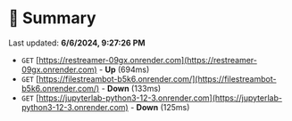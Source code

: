# 📖 Summary
Last updated: **6/6/2024, 9:27:26 PM**

- `GET` [https://restreamer-09gx.onrender.com](https://restreamer-09gx.onrender.com) - **Up** (694ms)
- `GET` [https://filestreambot-b5k6.onrender.com/](https://filestreambot-b5k6.onrender.com/) - **Down** (133ms)
- `GET` [https://jupyterlab-python3-12-3.onrender.com](https://jupyterlab-python3-12-3.onrender.com) - **Down** (125ms)
